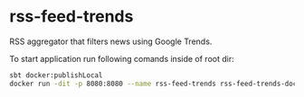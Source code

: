 # rss-feed-trends

RSS aggregator that filters news using Google Trends.

To start application run following comands inside of root dir:
```bash
sbt docker:publishLocal
docker run -dit -p 8080:8080 --name rss-feed-trends rss-feed-trends-docker:1.0
```

